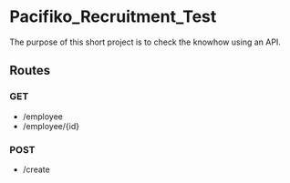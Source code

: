 # Pacifiko_Recruitment_Test

The purpose of this short project is to check the knowhow using an API.

## Routes
### GET
- /employee
- /employee/{id}

### POST
- /create
